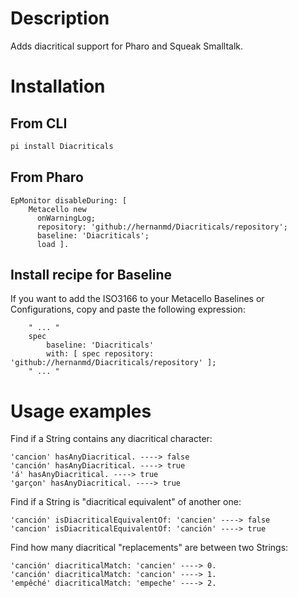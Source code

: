 # Description

Adds diacritical support for Pharo and Squeak Smalltalk.

# Installation

## From CLI

```bash
pi install Diacriticals
```

## From Pharo

[//]: # (pi)
```smalltalk
EpMonitor disableDuring: [ 
    Metacello new
      onWarningLog;
      repository: 'github://hernanmd/Diacriticals/repository';
      baseline: 'Diacriticals';
      load ].
```

## Install recipe for Baseline

If you want to add the ISO3166 to your Metacello Baselines or Configurations, copy and paste the following expression:

```smalltalk
	" ... "
	spec
		baseline: 'Diacriticals' 
		with: [ spec repository: 'github://hernanmd/Diacriticals/repository' ];
	" ... "
```

# Usage examples

Find if a String contains any diacritical character:

```smalltalk
'cancion' hasAnyDiacritical. ----> false
'canción' hasAnyDiacritical. ----> true
'á' hasAnyDiacritical. ----> true
'garçon' hasAnyDiacritical. ----> true
```

Find if a String is "diacritical equivalent" of another one:

```smalltalk
'canción' isDiacriticalEquivalentOf: 'cancien' ----> false
'cancion' isDiacriticalEquivalentOf: 'canción' ----> true
```

Find how many diacritical "replacements" are between two Strings:

```smalltalk
'canción' diacriticalMatch: 'cancien' ----> 0.
'canción' diacriticalMatch: 'cancion' ----> 1.
'empêché' diacriticalMatch: 'empeche' ----> 2.
```
